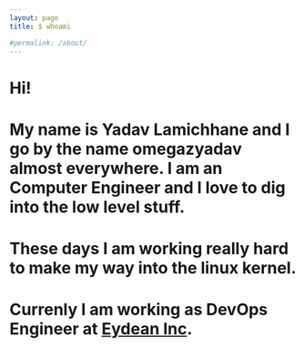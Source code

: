 ```yaml
---
layout: page
title: $ whoami

#permalink: /about/
---
```


# Hi!
# My name is Yadav Lamichhane and I go by the name omegazyadav almost everywhere.  I am an Computer Engineer and I love to dig into the low level stuff. 
# These days I am working really hard to make my way into the linux kernel. 
# Currenly I am working as DevOps Engineer at [Eydean Inc](https://eydean.com).
